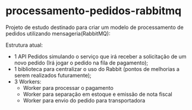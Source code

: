 # processamento-pedidos-rabbitmq
Projeto de estudo destinado para criar um modelo de processamento de pedidos utilizando mensageria(RabbitMQ):


Estrutura atual:

- 1 API Pedidos simulando o serviço que irá receber a solicitação de um novo pedido (Irá jogar o pedido na fila de pagamento);
- 1 biblioteca para centralizar o uso do Rabbit (pontos de melhorias a serem realizados futuramente);
- 3 Workers:
    - Worker para processar o pagamento
    - Worker para separação em estoque e emissão de nota fiscal
    - Worker para envio do pedido para transportadora
    
